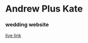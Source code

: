 # Andrew Plus Kate
### wedding website

[live link](http://kaitlynhova.github.io/andrew-plus-kate/)

